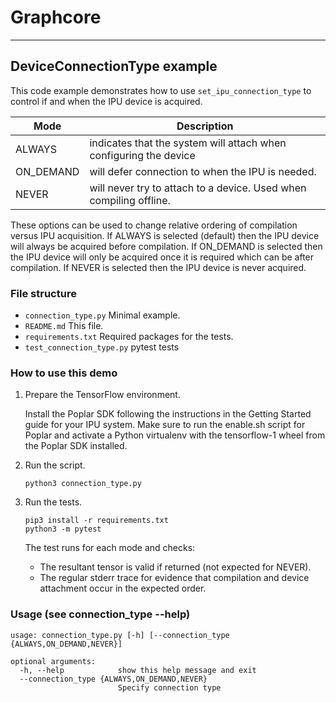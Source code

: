 # Graphcore
---
## DeviceConnectionType example

This code example demonstrates how to use `set_ipu_connection_type` to control if and when the IPU device is acquired.

|Mode          |Description                                                          |
|--------------|---------------------------------------------------------------------|
|ALWAYS        | indicates that the system will attach when configuring the device   |
|ON_DEMAND     | will defer connection to when the IPU is needed.                    |
|NEVER         | will never try to attach to a device. Used when compiling offline.  |

These options can be used to change relative ordering of compilation versus IPU acquisition.
If ALWAYS is selected (default) then the IPU device will always be acquired before compilation.
If ON_DEMAND is selected then the IPU device will only be acquired once it is required which can be after compilation.
If NEVER is selected then the IPU device is never acquired.

### File structure

* `connection_type.py` Minimal example.
* `README.md` This file.
* `requirements.txt` Required packages for the tests.
* `test_connection_type.py` pytest tests

### How to use this demo

1) Prepare the TensorFlow environment.

   Install the Poplar SDK following the instructions in the Getting Started guide for your IPU system.
   Make sure to run the enable.sh script for Poplar and activate a Python virtualenv with the tensorflow-1 wheel
   from the Poplar SDK installed.

2) Run the script.

   ```
   python3 connection_type.py
   ```

3) Run the tests.

   ```
   pip3 install -r requirements.txt
   python3 -m pytest
   ```

   The test runs for each mode and checks:
    * The resultant tensor is valid if returned (not expected for NEVER).
    * The regular stderr trace for evidence that compilation and device attachment occur in the expected order.

### Usage (see connection_type --help)

```
usage: connection_type.py [-h] [--connection_type {ALWAYS,ON_DEMAND,NEVER}]

optional arguments:
  -h, --help            show this help message and exit
  --connection_type {ALWAYS,ON_DEMAND,NEVER}
                        Specify connection type
```
